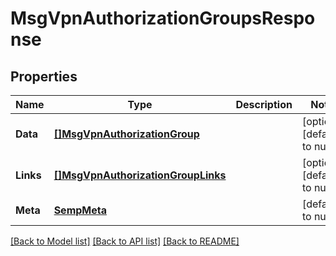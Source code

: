 # MsgVpnAuthorizationGroupsResponse

## Properties
Name | Type | Description | Notes
------------ | ------------- | ------------- | -------------
**Data** | [**[]MsgVpnAuthorizationGroup**](MsgVpnAuthorizationGroup.md) |  | [optional] [default to null]
**Links** | [**[]MsgVpnAuthorizationGroupLinks**](MsgVpnAuthorizationGroupLinks.md) |  | [optional] [default to null]
**Meta** | [**SempMeta**](SempMeta.md) |  | [default to null]

[[Back to Model list]](../README.md#documentation-for-models) [[Back to API list]](../README.md#documentation-for-api-endpoints) [[Back to README]](../README.md)



